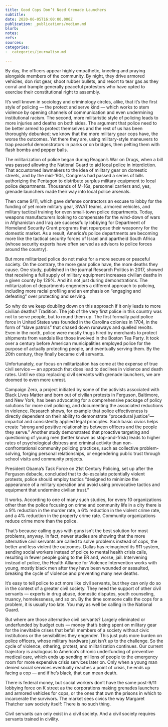 ```yaml
---
title: Good Cops Don’t Need Grenade Launchers
subtitle: 
date: 2020-06-05T16:00:00.000Z
publication: _publications/medium.md
blurb: 
notes: 
refs: 
sources: 
categories:
- _categories/journalism.md

---
```

By day, the officers appear highly empathetic, kneeling and praying alongside members of the community. By night, they drive armored vehicles, don riot gear, shoot rubber bullets, and resort to tear gas as they corral and trample generally peaceful protestors who have opted to exercise their constitutional right to assembly.

It’s well known in sociology and criminology circles, alike, that it’s the first style of policing — the protect and serve kind — which works to stem violence by opening channels of communication and even undermining institutional racism. The second, more militaristic style of policing leads to more injuries and deaths on both sides. The argument that police need to be better armed to protect themselves and the rest of us has been thoroughly debunked; we know that the more military gear cops have, the worse the outcomes. Yet there they are, using military-style maneuvers to trap peaceful demonstrators in parks or on bridges, then pelting them with flash bombs and pepper balls.

The militarization of police began during Reagan’s War on Drugs, when a bill was passed allowing the National Guard to aid local police in interdiction. That accustomed lawmakers to the idea of military gear on domestic streets, and by the mid-’90s, Congress had passed a series of bills authorizing the Pentagon to distribute surplus military equipment to local police departments. Thousands of M-16s, personnel carriers and, yes, grenade launchers made their way into local police arsenals.

Then came 9/11, which gave defense contractors an excuse to lobby for the funding of yet more military gear, SWAT teams, armored vehicles, and military tactical training for even small-town police departments. Today, weapons manufacturers looking to compensate for the wind-down of wars in Afghanistan and Iraq are successfully lobbying for Department of Homeland Security Grant programs that repurpose their weaponry for the domestic market. As a result, America’s police departments are becoming more like the tactical security forces of Israel and apartheid South Africa (whose security experts have often served as advisors to police forces around the country).

But more militarized police do not make for a more secure or peaceful society. On the contrary, the more gear police have, the more deaths they cause. One study, published in the journal Research Politics in 2017, showed that receiving a full supply of military equipment increases civilian deaths in a given county by 129%. And it’s not just during demonstrations. The militarization of departments engenders a different approach to policing, including more racial profiling and an emphasis on “engaging and defeating” over protecting and serving.

So why do we keep doubling down on this approach if it only leads to more civilian deaths? Tradition. The job of the very first police in this country was not to serve people, but to round them up. The first formally paid police force in United States was founded in the Carolina colonies in 1704, in the form of “slave patrols” that chased down runaways and quelled revolts. Even in the north, police were mostly thugs hired by merchants to protect shipments from vandals like those involved in the Boston Tea Party. It took over a century before American municipalities employed police for the purpose of actually protecting people, and eventually serving them. By the 20th century, they finally became civil servants.

Unfortunately, our focus on militarization has come at the expense of true civil service — an approach that does lead to declines in violence and death rates. Until we stop replacing civil servants with grenade launchers, we are doomed to even more unrest.

Campaign Zero, a project initiated by some of the activists associated with Black Lives Matter and born out of civilian protests in Ferguson, Baltimore, and New York, has been advocating for a comprehensive package of policy solutions for more civil policing, and documenting the associated reductions in violence. Research shows, for example that police effectiveness is directly dependent on their ability to demonstrate “procedural justice”—impartial and consistently applied legal principles. Such basic civics helps create “strong and positive relationships between officers and the people they serve.” Another study demonstrated that proactive targeting and questioning of young men (better known as stop-and-frisk) leads to higher rates of psychological distress and criminal activity than non-confrontational community policing practices, such as collective problem-solving, forging personal relationships, or engendering public trust through school visits and community projects. 

President Obama’s Task Force on 21st Century Policing, set up after the Ferguson debacle, concluded that to de-escalate potentially violent protests, police should employ tactics “designed to minimize the appearance of a military operation and avoid using provocative tactics and equipment that undermine civilian trust.”

It works. According to one of many such studies, for every 10 organizations other than the police focusing on crime and community life in a city there is a 9% reduction in the murder rate, a 6% reduction in the violent crime rate, and a 4% reduction in the property crime rate. Community organizations reduce crime more than the police.

That’s because calling guys with guns isn’t the best solution for most problems, anyway. In fact, newer studies are showing that the more alternative civil servants are called to solve problems instead of cops, the better and less violent the outcomes. Dallas has reimagined its 911 system, sending social workers instead of police to mental health crisis calls, resulting in fewer people going to the ER and, worse, jail. Intervening instead of police, the Health Alliance for Violence Intervention works with young, mostly black men after they have been wounded or assaulted, breaking the cycle of violence and preventing many new deaths.

It’s easy to tell police to act more like civil servants, but they can only do so in the context of a greater civil society. They need the support of other civil servants — experts in drug abuse, domestic disputes, youth counseling, truancy, homelessness, and so on. By the time someone calls the cops for a problem, it is usually too late. You may as well be calling in the National Guard.

But where are those alternative civil servants? Largely eliminated or underfunded by budget cuts — money that’s being spent on military gear for the inevitable crises that befall members of a society without civic institutions or the sensibilities they engender. This just puts more burden on police officers, whose military hardware just isn’t up to the challenge. So the cycle of violence, othering, protest, and militarization continues.
Our current trajectory is analogous to America’s chronic underfunding of preventive medical care, which ends up sending millions of people to the emergency room for more expensive crisis services later on. Only when a young man denied social services eventually reaches a point of crisis, he ends up facing a cop — and if he’s black, that can mean death.

There is federal money, but social workers don’t have the same post-9/11 lobbying force on K street as the corporations making grenades launchers and armored vehicles for cops, or the ones that own the prisons in which to incarcerate the survivors. The market sees civics the way Margaret Thatcher saw society itself: There is no such thing.

Civil servants can only exist in a civil society. And a civil society requires servants trained in civility.